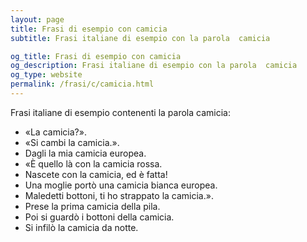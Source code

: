 ```yaml
---
layout: page
title: Frasi di esempio con camicia 
subtitle: Frasi italiane di esempio con la parola  camicia

og_title: Frasi di esempio con camicia 
og_description: Frasi italiane di esempio con la parola  camicia
og_type: website
permalink: /frasi/c/camicia.html
---
```


Frasi italiane di esempio contenenti la parola camicia:


- «La camicia?».
- «Si cambi la camicia.».
- Dagli la mia camicia europea.
- «È quello là con la camicia rossa.
- Nascete con la camicia, ed è fatta!
- Una moglie portò una camicia bianca europea.
- Maledetti bottoni, ti ho strappato la camicia.».
- Prese la prima camicia della pila.
- Poi si guardò i bottoni della camicia.
- Si infilò la camicia da notte.
